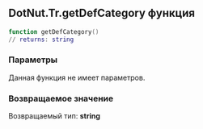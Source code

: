 ## DotNut.Tr.getDefCategory функция


```lua
function getDefCategory()
// returns: string
```


### Параметры

Данная функция не имеет параметров.

### Возвращаемое значение

Возвращаемый тип: **string**

